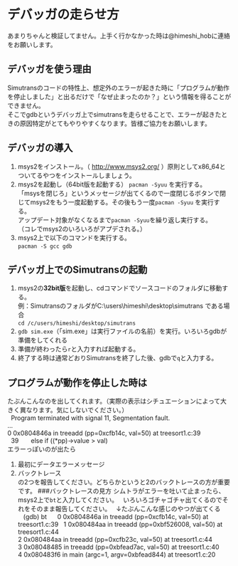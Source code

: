 # デバッガの走らせ方
あまりちゃんと検証してません。上手く行かなかった時は@himeshi_hobに連絡をお願いします。
## デバッガを使う理由
Simutransのコードの特性上、想定外のエラーが起きた時に「プログラムが動作を停止しました」と出るだけで「なぜ止まったのか？」という情報を得ることができません。  
そこでgdbというデバッガ上でsimutransを走らせることで、エラーが起きたときの原因特定がとてもやりやすくなります。皆様ご協力をお願いします。
## デバッガの導入
1. msys2をインストール。（ http://www.msys2.org/ ）原則としてx86_64とついてるやつをインストールしましょう。  
2. msys2を起動し（64bit版を起動する） `pacman -Syuu` を実行する。  
「msysを閉じろ」というメッセージが出てくるので一度閉じるボタンで閉じてmsys2をもう一度起動する。その後もう一度`pacman -Syuu` を実行する。  
アップデート対象がなくなるまで`pacman -Syuu`を繰り返し実行する。  
（コレでmsys2のいろいろがアプデされる。）  
3. msys2上で以下のコマンドを実行する。  
`pacman -S gcc gdb`
## デバッガ上でのSimutransの起動
1. msys2の**32bit版**を起動し、cdコマンドでソースコードのフォルダに移動する。  
例：SimutransのフォルダがC:\users\himeshi\desktop\simutrans である場合  
`cd /c/users/himeshi/desktop/simutrans`
2. `gdb sim.exe`（「sim.exe」は実行ファイルの名前）を実行。いろいろgdbが準備をしてくれる  
3. 準備が終わったら`r`と入力すれば起動する。  
4. 終了する時は通常どおりSimutransを終了した後、gdbで`q`と入力する。
## プログラムが動作を停止した時は
たぶんこんなのを出してくれます。（実際の表示はシチュエーションによって大きく異なります。気にしないでください。）  
    Program terminated with signal 11, Segmentation fault.  
    ...  
    0  0x0804846a in treeadd (pp=0xcfb14c, val=50) at treesort1.c:39  
    39        else if ((*pp)->value > val)  
エラーっぽいのが出たら
1. 最初にデータエラーメッセージ  
2. バックトレース  
の2つを報告してください。どちらかというと2のバックトレースの方が重要です。
###バックトレースの見方
シムトラがエラーを吐いて止まったら、msys2上で`bt`と入力してください。  
いろいろゴチャゴチャ出てくるのでそれをそのまま報告してください。  
↓たぶんこんな感じのやつが出てくる  
    (gdb) bt  
    0  0x0804846a in treeadd (pp=0xcfb14c, val=50) at treesort1.c:39  
    1  0x080484aa in treeadd (pp=0xbf526008, val=50) at treesort1.c:44  
    2  0x080484aa in treeadd (pp=0xcfb23c, val=50) at treesort1.c:44  
    3  0x08048485 in treeadd (pp=0xbfead7ac, val=50) at treesort1.c:40  
    4  0x080483f6 in main (argc=1, argv=0xbfead844) at treesort1.c:20  
